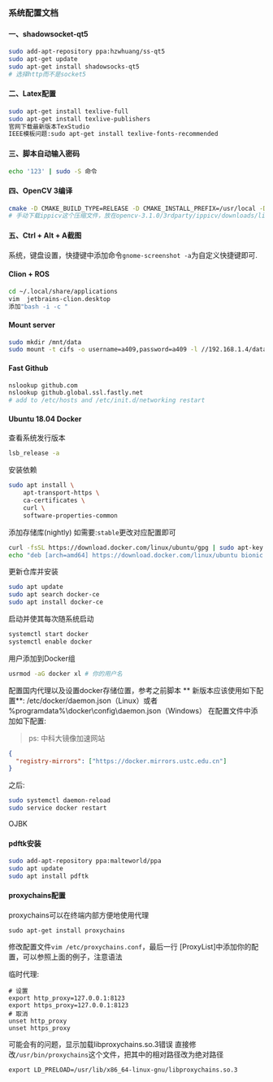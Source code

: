### 系统配置文档

#### 一、shadowsocket-qt5

```bash
sudo add-apt-repository ppa:hzwhuang/ss-qt5
sudo apt-get update
sudo apt-get install shadowsocks-qt5
# 选择http而不是socket5
```

#### 二、Latex配置

```bash
sudo apt-get install texlive-full
sudo apt-get install texlive-publishers
官网下载最新版本TexStudio
IEEE模板问题:sudo apt-get install texlive-fonts-recommended
```

#### 三、脚本自动输入密码

```bash
echo '123' | sudo -S 命令
```

#### 四、OpenCV 3编译

```bash
cmake -D CMAKE_BUILD_TYPE=RELEASE -D CMAKE_INSTALL_PREFIX=/usr/local -D WITH_TBB=ON -D WITH_V4L=ON -D WITH_QT=ON -D WITH_OPENGL=ON ..
# 手动下载ippicv这个压缩文件，放在opencv-3.1.0/3rdparty/ippicv/downloads/linux-808b791a6eac9ed78d32a7666804320e
```

#### 五、Ctrl + Alt + A截图
系统，键盘设置，快捷键中添加命令`gnome-screenshot -a`为自定义快捷键即可. 


#### Clion + ROS

```bash
cd ~/.local/share/applications
vim  jetbrains-clion.desktop
添加"bash -i -c "
```

#### Mount server
```bash
sudo mkdir /mnt/data
sudo mount -t cifs -o username=a409,password=a409 -l //192.168.1.4/data /mnt/data 
```

#### Fast Github
```bash
nslookup github.com
nslookup github.global.ssl.fastly.net
# add to /etc/hosts and /etc/init.d/networking restart
```

#### Ubuntu 18.04 Docker 
查看系统发行版本
```bash
lsb_release -a
```
安装依赖
```bash
sudo apt install \
    apt-transport-https \
    ca-certificates \
    curl \
    software-properties-common
```

添加存储库(nightly)
如需要:`stable`更改对应配置即可
```bash
curl -fsSL https://download.docker.com/linux/ubuntu/gpg | sudo apt-key add -
echo "deb [arch=amd64] https://download.docker.com/linux/ubuntu bionic nightly" > /etc/apt/sources.list.d/docker-nightly.list
```
更新仓库并安装
```bash
sudo apt update
sudo apt search docker-ce
sudo apt install docker-ce
```
启动并使其每次随系统启动
```bash
systemctl start docker
systemctl enable docker 
```
用户添加到Docker组
```bash
usrmod -aG docker xl # 你的用户名
```
配置国内代理以及设置docker存储位置，参考之前脚本
** 新版本应该使用如下配置**:
/etc/docker/daemon.json（Linux）或者  %programdata%\docker\config\daemon.json（Windows）
在配置文件中添加如下配置:
> ps: 中科大镜像加速网站
```json
{
  "registry-mirrors": ["https://docker.mirrors.ustc.edu.cn"]
}
```
之后:
```bash
sudo systemctl daemon-reload 
sudo service docker restart
```
OJBK
#### pdftk安装
```bash
sudo add-apt-repository ppa:malteworld/ppa
sudo apt update
sudo apt install pdftk
```

#### proxychains配置
proxychains可以在终端内部方便地使用代理
```shell
sudo apt-get install proxychains
```
修改配置文件`vim /etc/proxychains.conf`，最后一行
[ProxyList]中添加你的配置，可以参照上面的例子，注意语法

临时代理:
```shell
# 设置
export http_proxy=127.0.0.1:8123
export https_proxy=127.0.0.1:8123
# 取消
unset http_proxy
unset https_proxy
```
可能会有的问题，显示加载libproxychains.so.3错误
直接修改`/usr/bin/proxychains`这个文件，把其中的相对路径改为绝对路径
```shell
export LD_PRELOAD=/usr/lib/x86_64-linux-gnu/libproxychains.so.3
```

